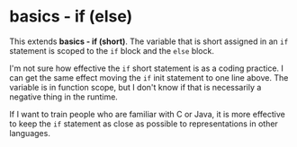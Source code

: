 # basics - if (else)

This extends **basics - if (short)**. The variable that is short assigned in an `if` statement is scoped to the `if` block and the `else` block.

I'm not sure how effective the `if` short statement is as a coding practice. I can get the same effect moving the `if` init statement to one line above. The variable is in function scope, but I don't know if that is necessarily a negative thing in the runtime.

If I want to train people who are familiar with C or Java, it is more effective to keep the `if` statement as close as possible to representations in other languages.
